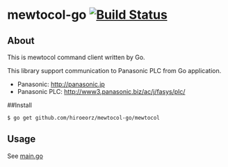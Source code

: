 # mewtocol-go [![Build Status](https://travis-ci.org/hiroeorz/mewtocol-go.svg?branch=master)](https://travis-ci.org/hiroeorz/mewtocol-go)

## About

This is mewtocol command client written by Go.

This library support communication to Panasonic PLC from Go application.

* Panasonic: <http://panasonic.jp>
* Panasonic PLC: <http://www3.panasonic.biz/ac/j/fasys/plc/>

##Install

```
$ go get github.com/hiroeorz/mewtocol-go/mewtocol
```

## Usage

See [main.go](https://github.com/hiroeorz/mewtocol-go/blob/master/main.go)
